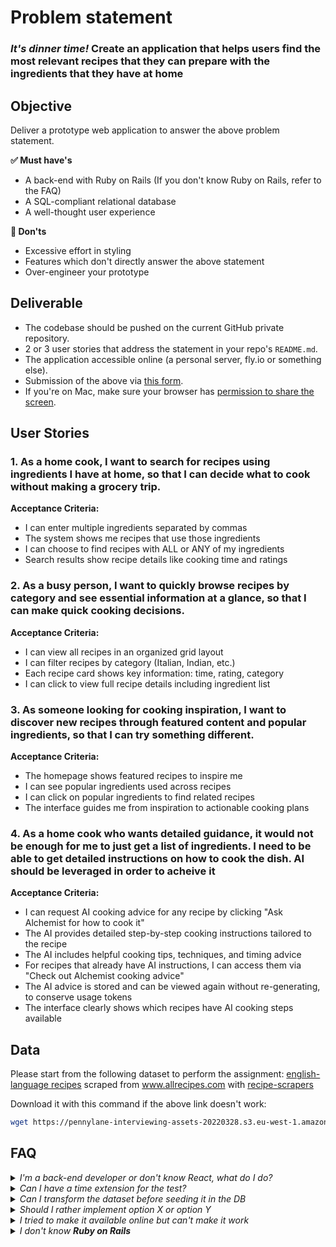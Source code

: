# Problem statement

### _It's dinner time!_ Create an application that helps users find the most relevant recipes that they can prepare with the ingredients that they have at home

## Objective

Deliver a prototype web application to answer the above problem statement.

__✅ Must have's__

- A back-end with Ruby on Rails (If you don't know Ruby on Rails, refer to the FAQ)
- A SQL-compliant relational database
- A well-thought user experience

__🚫 Don'ts__

- Excessive effort in styling
- Features which don't directly answer the above statement
- Over-engineer your prototype

## Deliverable

- The codebase should be pushed on the current GitHub private repository.
- 2 or 3 user stories that address the statement in your repo's `README.md`.
- The application accessible online (a personal server, fly.io or something else).
- Submission of the above via [this form](https://forms.gle/siH7Rezuq2V1mUJGA).
- If you're on Mac, make sure your browser has [permission to share the screen](https://support.apple.com/en-al/guide/mac-help/mchld6aa7d23/mac).

## User Stories

### 1. As a home cook, I want to search for recipes using ingredients I have at home, so that I can decide what to cook without making a grocery trip.

**Acceptance Criteria:**
- I can enter multiple ingredients separated by commas
- The system shows me recipes that use those ingredients
- I can choose to find recipes with ALL or ANY of my ingredients
- Search results show recipe details like cooking time and ratings

### 2. As a busy person, I want to quickly browse recipes by category and see essential information at a glance, so that I can make quick cooking decisions.

**Acceptance Criteria:**
- I can view all recipes in an organized grid layout
- I can filter recipes by category (Italian, Indian, etc.)
- Each recipe card shows key information: time, rating, category
- I can click to view full recipe details including ingredient list

### 3. As someone looking for cooking inspiration, I want to discover new recipes through featured content and popular ingredients, so that I can try something different.

**Acceptance Criteria:**
- The homepage shows featured recipes to inspire me
- I can see popular ingredients used across recipes
- I can click on popular ingredients to find related recipes
- The interface guides me from inspiration to actionable cooking plans

### 4. As a home cook who wants detailed guidance, it would not be enough for me to just get a list of ingredients. I need to be able to get detailed instructions on how to cook the dish. AI should be leveraged in order to acheive it

**Acceptance Criteria:**
- I can request AI cooking advice for any recipe by clicking "Ask Alchemist for how to cook it"
- The AI provides detailed step-by-step cooking instructions tailored to the recipe
- The AI includes helpful cooking tips, techniques, and timing advice
- For recipes that already have AI instructions, I can access them via "Check out Alchemist cooking advice" 
- The AI advice is stored and can be viewed again without re-generating, to conserve usage tokens
- The interface clearly shows which recipes have AI cooking steps available

## Data

Please start from the following dataset to perform the assignment:
[english-language recipes](https://pennylane-interviewing-assets-20220328.s3.eu-west-1.amazonaws.com/recipes-en.json.gz) scraped from www.allrecipes.com with [recipe-scrapers](https://github.com/hhursev/recipe-scrapers)

Download it with this command if the above link doesn't work:
```sh textWrap
wget https://pennylane-interviewing-assets-20220328.s3.eu-west-1.amazonaws.com/recipes-en.json.gz && gzip -dc recipes-en.json.gz > recipes-en.json
```

## FAQ

<details>
<summary><i>I'm a back-end developer or don't know React, what do I do?</i></summary>

Just make the simplest UI, style isn't important and server rendered HTML pages will do!
</details>

<details>
<summary><i>Can I have a time extension for the test?</i></summary>

No worries, we know that unforeseen events happen, simply reach out to the recruiter you've been
talking with to discuss this.
</details>

<details>
<summary><i>Can I transform the dataset before seeding it in the DB</i></summary>

Absolutely, feel free to post-process the dataset as needed to fit your needs.
</details>

<details>
<summary><i>Should I rather implement option X or option Y</i></summary>

That decision is up to you and part of the challenge. Please document your choice
to be able to explain your reflexion and choice to your interviewer for the
challenge debrief.
</details>

<details>
<summary><i>I tried to make it available online but can't make it work</i></summary>

Don't overinvest time (or money) on this if you really can't figure it out and we'll
assess over your local version. Please make sure everything is working smoothly
locally before your debrief interview.
</details>

<details>
<summary><i>I don't know <b>Ruby on Rails</b></i></summary>

That probably means you're applying for a managerial position, so it's fine to
pick another language of your choice to perform this task.
</details>

